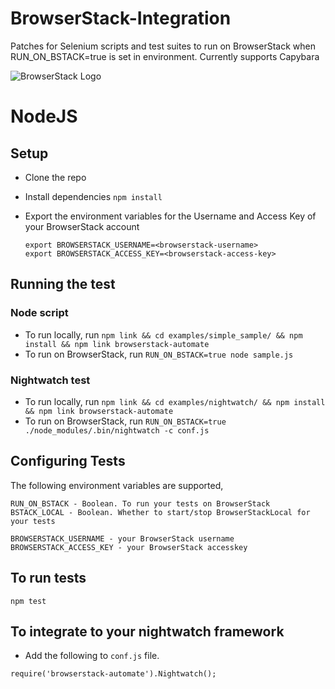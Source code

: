 # BrowserStack-Integration

Patches for Selenium scripts and test suites to run on BrowserStack when RUN_ON_BSTACK=true is set in environment.
Currently supports Capybara

![BrowserStack Logo](https://d98b8t1nnulk5.cloudfront.net/production/images/layout/logo-header.png?1469004780)

# NodeJS

## Setup
* Clone the repo
* Install dependencies `npm install`
* Export the environment variables for the Username and Access Key of your BrowserStack account
  
  ```
  export BROWSERSTACK_USERNAME=<browserstack-username>
  export BROWSERSTACK_ACCESS_KEY=<browserstack-access-key>
  ```

## Running the test

### Node script
- To run locally, run `npm link && cd examples/simple_sample/ && npm install && npm link browserstack-automate`
- To run on BrowserStack, run `RUN_ON_BSTACK=true node sample.js`

### Nightwatch test
- To run locally, run `npm link && cd examples/nightwatch/ && npm install && npm link browserstack-automate`
- To run on BrowserStack, run `RUN_ON_BSTACK=true ./node_modules/.bin/nightwatch -c conf.js`

## Configuring Tests

The following environment variables are supported,

```
RUN_ON_BSTACK - Boolean. To run your tests on BrowserStack
BSTACK_LOCAL - Boolean. Whether to start/stop BrowserStackLocal for your tests

BROWSERSTACK_USERNAME - your BrowserStack username
BROWSERSTACK_ACCESS_KEY - your BrowserStack accesskey
```

## To run tests

```node
npm test
```

## To integrate to your nightwatch framework

- Add the following to `conf.js` file.

```node
require('browserstack-automate').Nightwatch();
```
